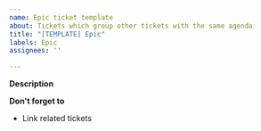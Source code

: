 ```yaml
---
name: Epic ticket template
about: Tickets which group other tickets with the same agenda
title: "[TEMPLATE] Epic"
labels: Epic
assignees: ''

---
```


**Description**

**Don't forget to**

- Link related tickets
